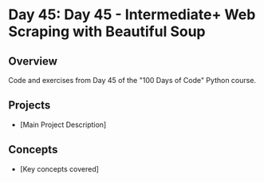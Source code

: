 # Day 45: Day 45 - Intermediate+ Web Scraping with Beautiful Soup

## Overview
Code and exercises from Day 45 of the "100 Days of Code" Python course.

## Projects
- [Main Project Description]

## Concepts
- [Key concepts covered]

